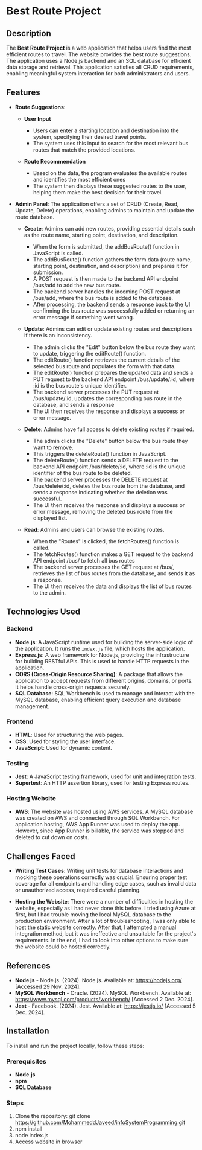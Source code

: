 # Best Route Project

## Description

The **Best Route Project** is a web application that helps users find the most efficient routes to travel. The website provides the best route suggestions. The application uses a Node.js backend and an SQL database for efficient data storage and retrieval. This application satisfies all CRUD requirements, enabling meaningful system interaction for both administrators and users.

## Features

- **Route Suggestions**:
  - **User Input** 
      - Users can enter a starting location and destination into the system, specifying their desired travel points.
      - The system uses this input to search for the most relevant bus routes that match the provided locations.

  - **Route Recommendation**
      - Based on the data, the program evaluates the available routes and identifies the most efficient ones 
      - The system then displays these suggested routes to the user, helping them make the best decision for their travel.

- **Admin Panel**: The application offers a set of CRUD (Create, Read, Update, Delete) operations, enabling admins to maintain and update the route database.

  - **Create**: Admins can add new routes, providing essential details such as the route name, starting point, destination, and description.

    - When the form is submitted, the addBusRoute() function in JavaScript is called.
    - The addBusRoute() function gathers the form data (route name, starting point, destination, and description) and prepares it for submission.
    - A POST request is then made to the backend API endpoint /bus/add to add the new bus route.
    - The backend server handles the incoming POST request at /bus/add, where the bus route is added to the database.
    - After processing, the backend sends a response back to the UI confirming the bus route was successfully added or returning an error message if something went wrong.

  - **Update**: Admins can edit or update existing routes and descriptions if there is an inconsistency.
    - The admin clicks the "Edit" button below the bus route they want to update, triggering the editRoute() function.
    - The editRoute() function retrieves the current details of the selected bus route and populates the form with that data.
    - The editRoute() function prepares the updated data and sends a PUT request to the backend API endpoint /bus/update/:id, where :id is the bus route's unique identifier.
    - The backend server processes the PUT request at /bus/update/:id, updates the corresponding bus route in the database, and sends a response
    - The UI then receives the response and displays a success or error message.

  - **Delete**: Admins have full access to delete existing routes if required.
    - The admin clicks the "Delete" button below the bus route they want to remove.
    - This triggers the deleteRoute() function in JavaScript.
    - The deleteRoute() function sends a DELETE request to the backend API endpoint /bus/delete/:id, where :id is the unique identifier of the bus route to be deleted.
    - The backend server processes the DELETE request at /bus/delete/:id, deletes the bus route from the database, and sends a response indicating whether the deletion was successful.
    - The UI then receives the response and displays a success or error message, removing the deleted bus route from the displayed list.

  - **Read**: Admins and users can browse the existing routes.
    - When the "Routes" is clicked, the fetchRoutes() function is called.
    - The fetchRoutes() function makes a GET request to the backend API endpoint /bus/ to fetch all bus routes
    - The backend server processes the GET request at /bus/, retrieves the list of bus routes from the database, and sends it as a response.
    - The UI then receives the data and displays the list of bus routes to the admin.

## Technologies Used

### Backend

- **Node.js**: A JavaScript runtime used for building the server-side logic of the application. It runs the `index.js` file, which hosts the application.
- **Express.js**: A web framework for Node.js, providing the infrastructure for building RESTful APIs. This is used to handle HTTP requests in the application.
- **CORS (Cross-Origin Resource Sharing)**: A package that allows the application to accept requests from different origins, domains, or ports. It helps handle cross-origin requests securely.
- **SQL Database**: SQL Workbench is used to manage and interact with the MySQL database, enabling efficient query execution and database management.

### Frontend

- **HTML**: Used for structuring the web pages.
- **CSS**: Used for styling the user interface.
- **JavaScript**: Used for dynamic content.

### Testing

- **Jest**: A JavaScript testing framework, used for unit and integration tests.
- **Supertest**: An HTTP assertion library, used for testing Express routes.

### Hosting Website

- **AWS**: The website was hosted using AWS services. A MySQL database was created on AWS and connected through SQL Workbench. For application hosting, AWS App Runner was used to deploy the app. However, since App Runner is billable, the service was stopped and deleted to cut down on costs.

## Challenges Faced

- **Writing Test Cases**: Writing unit tests for database interactions and mocking these operations correctly was crucial. Ensuring proper test coverage for all endpoints and handling edge cases, such as invalid data or unauthorized access, required careful planning.

- **Hosting the Website**: There were a number of difficulties in hosting the website, especially as I had never done this before. I tried using Azure at first, but I had trouble moving the local MySQL database to the production environment. After a lot of troubleshooting, I was only able to host the static website correctly. After that, I attempted a manual integration method, but it was ineffective and unsuitable for the project's requirements. In the end, I had to look into other options to make sure the website could be hosted correctly.

## References

- **Node js** - Node.js. (2024). Node.js. Available at: https://nodejs.org/ [Accessed 29 Nov. 2024].
- **MySQL Workbench** - Oracle. (2024). MySQL Workbench. Available at: https://www.mysql.com/products/workbench/ [Accessed 2 Dec. 2024].
- **Jest** - Facebook. (2024). Jest. Available at: https://jestjs.io/ [Accessed 5 Dec. 2024].

## Installation

To install and run the project locally, follow these steps:

### Prerequisites

- **Node.js**
- **npm**
- **SQL Database**

### Steps

1. Clone the repository:
   git clone https://github.com/MohammeddJaveed/infoSystemProgramming.git
2. npm install
3. node index.js
4. Access website in browser
